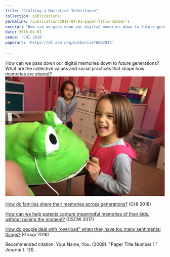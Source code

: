 ```yaml
---
title: "Crafting a Narrative Inheritance"
collection: publications
permalink: /publication/2018-04-01-paper-title-number-1
excerpt: "How can we pass down our digital memories down to future generations?"
date: 2018-04-01
venue: 'CHI 2018'
paperurl: 'https://dl.acm.org/authorize?N667045'

---
```

How can we pass down our digital memories down to future generations? What are the collective values and social practices that shape how memories are shared?
![Narrative Inheritance](kk_davidsgirls.jpg)

[How do families share their memories across generations?](https://dl.acm.org/authorize?N667045) (CHI 2018)

[How can we help parents capture meaningful memories of their kids, without ruining the moment?](https://conceptanjolima.github.io/seeJazz.github.io/posts/2014/08/blog-post-3/) (CSCW 2017)

[How do people deal with “overload” when they have too many sentimental things?](https://dl.acm.org/authorize?N40683) (Group 2016)

Recommended citation: Your Name, You. (2009). "Paper Title Number 1." <i>Journal 1</i>. 1(1).